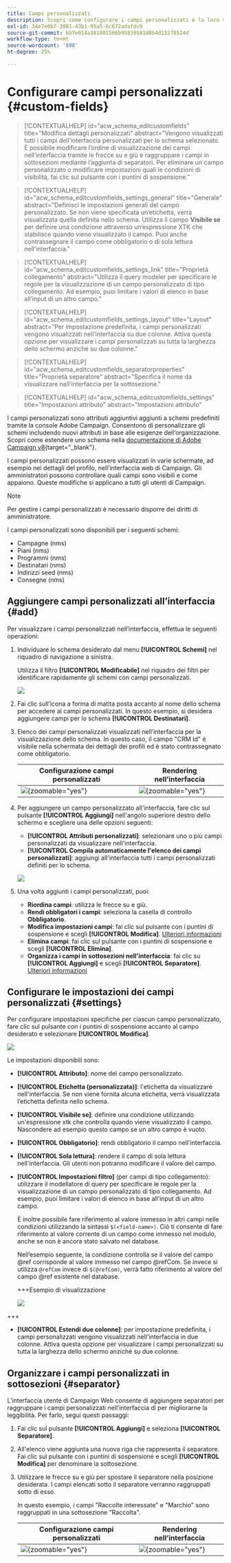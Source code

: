 ```yaml
---
title: Campi personalizzati
description: Scopri come configurare i campi personalizzati e la loro visibilità nell’interfaccia.
exl-id: 34e7e0b7-3981-43b1-95a5-6c672adafdc9
source-git-commit: bb7e014a381801566b95839581d0b4d13278524d
workflow-type: tm+mt
source-wordcount: '898'
ht-degree: 25%

---
```



# Configurare campi personalizzati {#custom-fields}

>[!CONTEXTUALHELP]
>id="acw_schema_editcustomfields"
>title="Modifica dettagli personalizzati"
>abstract="Vengono visualizzati tutti i campi dell’interfaccia personalizzati per lo schema selezionato. È possibile modificare l’ordine di visualizzazione dei campi nell’interfaccia tramite le frecce su e giù e raggruppare i campi in sottosezioni mediante l’aggiunta di separatori. Per eliminare un campo personalizzato o modificare impostazioni quali le condizioni di visibilità, fai clic sul pulsante con i puntini di sospensione."

>[!CONTEXTUALHELP]
>id="acw_schema_editcustomfields_settings_general"
>title="Generale"
>abstract="Definisci le impostazioni generali del campo personalizzato. Se non viene specificata un’etichetta, verrà visualizzata quella definita nello schema. Utilizza il campo **Visibile se** per definire una condizione attraverso un’espressione XTK che stabilisce quando viene visualizzato il campo. Puoi anche contrassegnare il campo come obbligatorio o di sola lettura nell’interfaccia."

>[!CONTEXTUALHELP]
>id="acw_schema_editcustomfields_settings_link"
>title="Proprietà collegamento"
>abstract="Utilizza il query modeler per specificare le regole per la visualizzazione di un campo personalizzato di tipo collegamento. Ad esempio, puoi limitare i valori di elenco in base all’input di un altro campo."

>[!CONTEXTUALHELP]
>id="acw_schema_editcustomfields_settings_layout"
>title="Layout"
>abstract="Per impostazione predefinita, i campi personalizzati vengono visualizzati nell’interfaccia su due colonne. Attiva questa opzione per visualizzare i campi personalizzati su tutta la larghezza dello schermo anziché su due colonne."

>[!CONTEXTUALHELP]
>id="acw_schema_editcustomfields_separatorproperties"
>title="Proprietà separatore"
>abstract="Specifica il nome da visualizzare nell’interfaccia per la sottosezione."

<!-- NOT USED IN THE UI?-->
>[!CONTEXTUALHELP]
>id="acw_schema_editcustomfields_settings"
>title="Impostazioni attributo"
>abstract="Impostazioni attributo"

I campi personalizzati sono attributi aggiuntivi aggiunti a schemi predefiniti tramite la console Adobe Campaign. Consentono di personalizzare gli schemi includendo nuovi attributi in base alle esigenze dell’organizzazione. Scopri come estendere uno schema nella [documentazione di Adobe Campaign v8](https://experienceleague.adobe.com/docs/campaign/campaign-v8/developer/shemas-forms/extend-schema.html){target="_blank"}.

I campi personalizzati possono essere visualizzati in varie schermate, ad esempio nei dettagli del profilo, nell’interfaccia web di Campaign. Gli amministratori possono controllare quali campi sono visibili e come appaiono. Queste modifiche si applicano a tutti gli utenti di Campaign.

>[!NOTE]
>
>Per gestire i campi personalizzati è necessario disporre dei diritti di amministratore.

I campi personalizzati sono disponibili per i seguenti schemi:

* Campagne (nms)
* Piani (nms)
* Programmi (nms)
* Destinatari (nms)
* Indirizzi seed (nms)
* Consegne (nms)

## Aggiungere campi personalizzati all’interfaccia {#add}

Per visualizzare i campi personalizzati nell’interfaccia, effettua le seguenti operazioni:

1. Individuare lo schema desiderato dal menu **[!UICONTROL Schemi]** nel riquadro di navigazione a sinistra.

   Utilizza il filtro **[!UICONTROL Modificabile]** nel riquadro dei filtri per identificare rapidamente gli schemi con campi personalizzati.

   ![](assets/custom-fields-list.png)

1. Fai clic sull’icona a forma di matita posta accanto al nome dello schema per accedere ai campi personalizzati. In questo esempio, si desidera aggiungere campi per lo schema **[!UICONTROL Destinatari]**.

1. Elenco dei campi personalizzati visualizzati nell’interfaccia per la visualizzazione dello schema. In questo caso, il campo &quot;CRM Id&quot; è visibile nella schermata dei dettagli dei profili ed è stato contrassegnato come obbligatorio.

   | Configurazione campi personalizzati | Rendering nell’interfaccia |
   |  ---  |  ---  |
   | ![](assets/custom-fields-detail.png){zoomable="yes"} | ![](assets/custom-fields-detail-crm.png){zoomable="yes"} |

1. Per aggiungere un campo personalizzato all&#39;interfaccia, fare clic sul pulsante **[!UICONTROL Aggiungi]** nell&#39;angolo superiore destro dello schermo e scegliere una delle opzioni seguenti:

   * **[!UICONTROL Attributi personalizzati]**: selezionare uno o più campi personalizzati da visualizzare nell&#39;interfaccia.
   * **[!UICONTROL Compila automaticamente l&#39;elenco dei campi personalizzati]**: aggiungi all&#39;interfaccia tutti i campi personalizzati definiti per lo schema.

   ![](assets/custom-fields-add.png)

1. Una volta aggiunti i campi personalizzati, puoi:

   * **Riordina campi**: utilizza le frecce su e giù.
   * **Rendi obbligatori i campi**: seleziona la casella di controllo **Obbligatorio**.
   * **Modifica impostazioni campi**: fai clic sul pulsante con i puntini di sospensione e scegli **[!UICONTROL Modifica]**. [Ulteriori informazioni](#settings)
   * **Elimina campi**: fai clic sul pulsante con i puntini di sospensione e scegli **[!UICONTROL Elimina]**.
   * **Organizza i campi in sottosezioni nell&#39;interfaccia**: fai clic su **[!UICONTROL Aggiungi]** e scegli **[!UICONTROL Separatore]**. [Ulteriori informazioni](#separator)

## Configurare le impostazioni dei campi personalizzati {#settings}

Per configurare impostazioni specifiche per ciascun campo personalizzato, fare clic sul pulsante con i puntini di sospensione accanto al campo desiderato e selezionare **[!UICONTROL Modifica]**.

![](assets/custom-fields-settings.png)

Le impostazioni disponibili sono:

* **[!UICONTROL Attributo]**: nome del campo personalizzato.
* **[!UICONTROL Etichetta (personalizzata)]**: l&#39;etichetta da visualizzare nell&#39;interfaccia. Se non viene fornita alcuna etichetta, verrà visualizzata l’etichetta definita nello schema.
* **[!UICONTROL Visibile se]**: definire una condizione utilizzando un&#39;espressione xtk che controlla quando viene visualizzato il campo. Nascondere ad esempio questo campo se un altro campo è vuoto.
* **[!UICONTROL Obbligatorio]**: rendi obbligatorio il campo nell&#39;interfaccia.
* **[!UICONTROL Sola lettura]**: rendere il campo di sola lettura nell&#39;interfaccia. Gli utenti non potranno modificare il valore del campo.
* **[!UICONTROL Impostazioni filtro]** (per campi di tipo collegamento): utilizzare il modellatore di query per specificare le regole per la visualizzazione di un campo personalizzato di tipo collegamento. Ad esempio, puoi limitare i valori di elenco in base all’input di un altro campo.

  È inoltre possibile fare riferimento al valore immesso in altri campi nelle condizioni utilizzando la sintassi `$(<field-name>)`. Ciò ti consente di fare riferimento al valore corrente di un campo come immesso nel modulo, anche se non è ancora stato salvato nel database.

  Nell’esempio seguente, la condizione controlla se il valore del campo @ref corrisponde al valore immesso nel campo @refCom. Se invece si utilizza `@refCom` invece di `$(@refCom)`, verrà fatto riferimento al valore del campo @ref esistente nel database.

  +++Esempio di visualizzazione

  ![](assets/custom-fields-ref.png)

+++

* **[!UICONTROL Estendi due colonne]**: per impostazione predefinita, i campi personalizzati vengono visualizzati nell&#39;interfaccia in due colonne. Attiva questa opzione per visualizzare i campi personalizzati su tutta la larghezza dello schermo anziché su due colonne.

## Organizzare i campi personalizzati in sottosezioni {#separator}

L’interfaccia utente di Campaign Web consente di aggiungere separatori per raggruppare i campi personalizzati nell’interfaccia di per migliorarne la leggibilità. Per farlo, segui questi passaggi:

1. Fai clic sul pulsante **[!UICONTROL Aggiungi]** e seleziona **[!UICONTROL Separatore]**.

1. All&#39;elenco viene aggiunta una nuova riga che rappresenta il separatore. Fai clic sul pulsante con i puntini di sospensione e scegli **[!UICONTROL Modifica]** per denominare la sottosezione.

1. Utilizzare le frecce su e giù per spostare il separatore nella posizione desiderata. I campi elencati sotto il separatore verranno raggruppati sotto di esso.

   In questo esempio, i campi &quot;Raccolte interessate&quot; e &quot;Marchio&quot; sono raggruppati in una sottosezione &quot;Raccolta&quot;.

   | Configurazione campi personalizzati | Rendering nell’interfaccia |
   |  ---  |  ---  |
   | ![](assets/custom-fields-separator.png){zoomable="yes"} | ![](assets/custom-fields-section.png){zoomable="yes"} |
